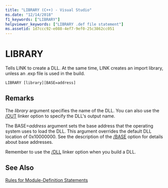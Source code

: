 ```yaml
---
title: "LIBRARY (C++) - Visual Studio"
ms.date: "12/14/2018"
f1_keywords: ["LIBRARY"]
helpviewer_keywords: ["LIBRARY .def file statement"]
ms.assetid: 1d7ccc92-e088-4ef7-9ef0-25c3862cc051
---
```

# LIBRARY

Tells LINK to create a DLL. At the same time, LINK creates an import library, unless an .exp file is used in the build.

```
LIBRARY [library][BASE=address]
```

## Remarks

The *library* argument specifies the name of the DLL. You can also use the [/OUT](out-output-file-name.md) linker option to specify the DLL's output name.

The BASE=*address* argument sets the base address that the operating system uses to load the DLL. This argument overrides the default DLL location of 0x10000000. See the description of the [/BASE](base-base-address.md) option for details about base addresses.

Remember to use the [/DLL](dll-build-a-dll.md) linker option when you build a DLL.

## See Also

[Rules for Module-Definition Statements](rules-for-module-definition-statements.md)